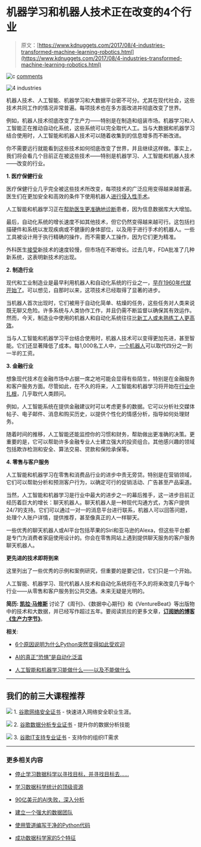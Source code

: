 # 机器学习和机器人技术正在改变的4个行业

> 原文：[https://www.kdnuggets.com/2017/08/4-industries-transformed-machine-learning-robotics.html](https://www.kdnuggets.com/2017/08/4-industries-transformed-machine-learning-robotics.html)

![c](../Images/3d9c022da2d331bb56691a9617b91b90.png) [comments](#comments)

![4 industries](../Images/4080be1051a90b41f6a9aa2feaba2084.png)

机器人技术、人工智能、机器学习和大数据平台密不可分。尤其在现代社会，这些技术共同工作的情况非常普遍。每项技术也在多方面改进并彻底改变了世界。

例如，机器人技术彻底改变了生产力——特别是在制造和组装市场。机器学习和人工智能正在推动自动化系统，这些系统可以完全取代人工。当与大数据和机器学习结合使用时，人工智能和机器人技术可以随着收集到的信息增多而不断改进。

你不需要远行就能看到这些技术如何彻底改变了世界，并且继续这样做。事实上，我们将会看几个目前正在被这些技术——特别是机器学习、人工智能和机器人技术——改变的行业。

**1\. 医疗保健行业**

医疗保健行业几乎完全被这些技术所改变，每项技术的广泛应用变得越来越普遍。医生们在更加安全和高效的条件下使用机器人[进行侵入性手术](http://www.mayoclinic.org/tests-procedures/robotic-surgery/basics/definition/prc-20013988http:/www.mayoclinic.org/tests-procedures/robotic-surgery/basics/definition/prc-20013988)。

人工智能和机器学习正在[帮助医生更准确地诊断](https://www.techemergence.com/applications-machine-learning-in-pharma-medicine/)患者，因为信息数据库大大增加。

最后，自动化系统的增长速度不如其他技术，但它仍然变得越来越可行。这包括扫描硬件和系统以发现疾病或不健康的身体部位，以及用于进行手术的机器人。一些工具被设计用于执行精确的操作，而不需要人工操作，因为它们更为精准。

外科医生[接受](https://idataresearch.com/product/global-market-report-for-surgical-robotics-systems-2017-medcore/)新技术的速度较慢，但市场在不断增长。过去几年，FDA批准了几种新系统，这表明新技术的出现。

**2\. 制造行业**

现代和工业制造业是最早利用机器人和自动化系统的行业之一，[早在1960年代就开始了](https://www.robotics.org/joseph-engelberger/unimate.cfm)。可以想见，自那时以来，这项技术已经取得了显著的进步。

当机器人首次出现时，它们被用于自动化简单、枯燥的任务，这些任务对人类来说既无聊又危险。许多系统与人类协作工作，并且仍需不断监督以确保其有效运作。然而，今天，制造业中使用的机器人和自动化系统往往比[新工人或未熟练工人更高效](https://techcrunch.com/2016/10/09/industrial-robots-will-replace-manufacturing-jobs-and-thats-a-good-thing/)。

当与人工智能和机器学习平台结合使用时，机器人技术可以变得更加先进，甚至智能。它们还显著降低了成本。每1,000名工人中，[一个机器人](https://www.sciencealert.com/new-statistics-reveal-the-scale-of-robots-replacing-human-workers)可以取代四分之一到一半的工资。

**3\. 金融行业**

想象现代技术在金融市场中占据一席之地可能会显得有些陌生，特别是在金融服务和客户服务方面。尽管如此，在不久的将来，人工智能和机器学习将开始在[行业中扎根](https://www.techemergence.com/machine-learning-in-finance-applications/)，几乎取代人类顾问。

例如，人工智能系统在提供金融建议时可以考虑更多的数据。它可以分析社交媒体帖子、电子邮件、消息和购买历史，以提供个性化的情感分析，指导如何处理财务。

随着时间的推移，人工智能还能监控你的习惯和财务，帮助做出更准确的决策。更重要的是，它可以帮助许多金融专业人士建立强大的投资组合。其他感兴趣的领域包括欺诈检测和安全、算法交易、贷款和保险承保等。

**4\. 零售与客户服务**

人工智能和机器学习在零售和消费品行业的进步中责无旁贷。特别是在营销领域，它们可以帮助分析和预测客户行为，以确定可行的促销活动、广告甚至产品渠道。

当然，人工智能和机器学习是行业中最大的进步之一的幕后推手，这一进步目前正经历着巨大的增长：聊天机器人。聊天机器人是一种现代沟通方式，为客户提供24/7的支持。它们可以通过一对一的消息平台进行联系，机器人可以回答问题，处理个人账户详情，提供推荐，甚至像真正的人一样聊天。

一些优秀的聊天机器人或AI平台包括苹果的Siri和亚马逊的Alexa，但这些平台都是专门为消费者家庭使用设计的。你会在零售网站上遇到提供聊天服务的客户服务聊天机器人。

**更先进的技术即将到来**

这里列出了一些优秀的示例和案例研究，但重要的是要记住，它们只是一个开始。

人工智能、机器学习、现代机器人技术和自动化系统将在不久的将来改变几乎每个行业——从零售和客户服务到公共交通。未来无疑是光明的。

**简历: [凯拉·马修斯](http://productivitybytes.com/subscribe-to-productivity-bytes/)** 讨论了《周刊》、《数据中心期刊》和《VentureBeat》等出版物中的技术和大数据，并已经写作超过五年。要阅读凯拉的更多文章，[**订阅她的博客《生产力字节》**](http://productivitybytes.com/subscribe-to-productivity-bytes/)。

**相关**:

+   [6个原因说明为什么Python突然变得如此受欢迎](/2017/07/6-reasons-python-suddenly-super-popular.html)

+   [AI的真正“恐惧”是自动化泛滥](/2017/06/real-fear-ai-automation-inundation.html)

+   [人工智能和机器学习能做什么——以及不能做什么](/2017/08/rapidminer-ai-machine-learning-can-do.html)

* * *

## 我们的前三大课程推荐

![](../Images/0244c01ba9267c002ef39d4907e0b8fb.png) 1\. [谷歌网络安全证书](https://www.kdnuggets.com/google-cybersecurity) - 快速进入网络安全职业生涯。

![](../Images/e225c49c3c91745821c8c0368bf04711.png) 2\. [谷歌数据分析专业证书](https://www.kdnuggets.com/google-data-analytics) - 提升你的数据分析技能

![](../Images/0244c01ba9267c002ef39d4907e0b8fb.png) 3\. [谷歌IT支持专业证书](https://www.kdnuggets.com/google-itsupport) - 支持你的组织IT需求

* * *

### 更多相关内容

+   [停止学习数据科学以寻找目标，并寻找目标去……](https://www.kdnuggets.com/2021/12/stop-learning-data-science-find-purpose.html)

+   [学习数据科学统计的顶级资源](https://www.kdnuggets.com/2021/12/springboard-top-resources-learn-data-science-statistics.html)

+   [90亿美元的AI失败，深入分析](https://www.kdnuggets.com/2021/12/9b-ai-failure-examined.html)

+   [建立一个强大的数据团队](https://www.kdnuggets.com/2021/12/build-solid-data-team.html)

+   [使用管道编写干净的Python代码](https://www.kdnuggets.com/2021/12/write-clean-python-code-pipes.html)

+   [成功数据科学家的5个特征](https://www.kdnuggets.com/2021/12/5-characteristics-successful-data-scientist.html)
